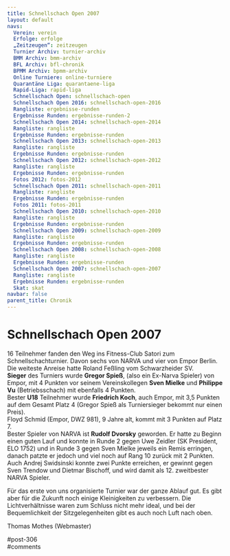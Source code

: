```yaml
---
title: Schnellschach Open 2007 
layout: default
navs:
  Verein: verein
  Erfolge: erfolge
  „Zeitzeugen“: zeitzeugen
  Turnier Archiv: turnier-archiv
  BMM Archiv: bmm-archiv
  BFL Archiv: bfl-chronik
  BPMM Archiv: bpmm-archiv
  Online Turniere: online-turniere
  Quarantäne Liga: quarantaene-liga
  Rapid-Liga: rapid-liga
  Schnellschach Open: schnellschach-open
  Schnellschach Open 2016: schnellschach-open-2016
  Rangliste: ergebnisse-runden
  Ergebnisse Runden: ergebnisse-runden-2
  Schnellschach Open 2014: schnellschach-open-2014
  Rangliste: rangliste
  Ergebnisse Runden: ergebnisse-runden
  Schnellschach Open 2013: schnellschach-open-2013
  Rangliste: rangliste
  Ergebnisse Runden: ergebnisse-runden
  Schnellschach Open 2012: schnellschach-open-2012
  Rangliste: rangliste
  Ergebnisse Runden: ergebnisse-runden
  Fotos 2012: fotos-2012
  Schnellschach Open 2011: schnellschach-open-2011
  Rangliste: rangliste
  Ergebnisse Runden: ergebnisse-runden
  Fotos 2011: fotos-2011
  Schnellschach Open 2010: schnellschach-open-2010
  Rangliste: rangliste
  Ergebnisse Runden: ergebnisse-runden
  Schnellschach Open 2009: schnellschach-open-2009
  Rangliste: rangliste
  Ergebnisse Runden: ergebnisse-runden
  Schnellschach Open 2008: schnellschach-open-2008
  Rangliste: rangliste
  Ergebnisse Runden: ergebnisse-runden
  Schnellschach Open 2007: schnellschach-open-2007
  Rangliste: rangliste
  Ergebnisse Runden: ergebnisse-runden
  Skat: skat
navbar: false
parent_title: Chronik
---
```

<div class="post-306 page type-page status-publish hentry" id="post-306">
<h1 class="entry-title">Schnellschach Open 2007</h1>
<div class="entry-content">
<p>16 Teilnehmer fanden den Weg ins Fitness-Club Satori zum Schnellschachturnier. Davon sechs von NARVA und vier von Empor Berlin.<br/>
Die weiteste Anreise hatte Roland Feßling vom Schwarzheider SV.<br/>
<strong>Sieger</strong> des Turniers wurde <strong>Gregor Spieß</strong>, (also ein Ex-Narva Spieler) von Empor, mit 4 Punkten vor seinem Vereinskollegen <strong>Sven Mielke</strong> und <strong>Philippe Vu</strong> (Betriebsschach) mit ebenfalls 4 Punkten.<br/>
Bester <strong>U18</strong> Teilnehmer wurde <strong>Friedrich Koch</strong>, auch Empor, mit 3,5 Punkten auf dem Gesamt Platz 4 (Gregor Spieß als Turniersieger bekommt nur einen Preis).<br/>
Floyd Schmid (Empor, DWZ 981), 9 Jahre alt, kommt mit 3 Punkten auf Platz 7.<br/>
Bester Spieler von NARVA ist <strong>Rudolf Dvorsky</strong> geworden. Er hatte zu Beginn einen guten Lauf und konnte in Runde 2 gegen Uwe Zeidler (SK President, ELO 1752) und in Runde 3 gegen Sven Mielke jeweils ein Remis erringen, danach patzte er jedoch und viel noch auf Rang 10 zurück mit 2 Punkten.<br/>
Auch Andrej Swidsinski konnte zwei Punkte erreichen, er gewinnt gegen Sven Trendow und Dietmar Bischoff, und wird damit als 12. zweitbester NARVA Spieler.</p>
<p>Für das erste von uns organisierte Turnier war der ganze Ablauf gut. Es gibt aber für die Zukunft noch einige Kleinigkeiten zu verbessern. Die Lichtverhältnisse waren zum Schluss nicht mehr ideal, und bei der Bequemlichkeit der Sitzgelegenheiten gibt es auch noch Luft nach oben.</p>
<p>Thomas Mothes (Webmaster)</p>
</div><!-- .entry-content -->
</div> #post-306 
<div id="comments">
</div> #comments 
